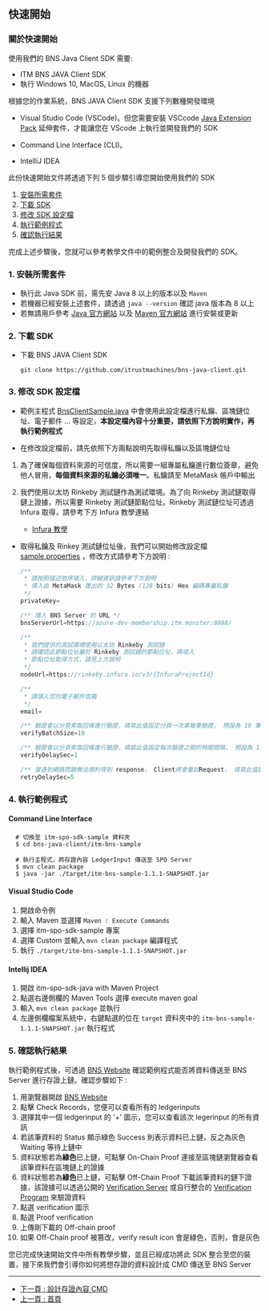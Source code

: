 ## 快速開始

### 關於快速開始

使用我們的 BNS Java Client SDK 需要:

- ITM BNS JAVA Client SDK
- 執行 Windows 10, MacOS, Linux 的機器

根據您的作業系統，BNS JAVA Client SDK 支援下列數種開發環境

- Visual Studio Code (VSCode)。但您需要安裝 VSCcode [Java Extension Pack](https://marketplace.visualstudio.com/items?itemName=vscjava.vscode-java-pack) 延伸套件，才能讓您在 VScode 上執行並開發我們的 SDK

- Command Line Interface (CLI)。

- IntelliJ IDEA

此份快速開始文件將透過下列 5 個步驟引導您開始使用我們的 SDK

<!-- no toc -->
1. [安裝所需套件](#1-安裝所需套件)
2. [下載 SDK](#2-下載-sdk)
3. [修改 SDK 設定檔](#3-修改-sdk-設定檔)
4. [執行範例程式](#4-執行範例程式)
5. [確認執行結果](#5-確認執行結果)

完成上述步驟後，您就可以參考教學文件中的範例整合及開發我們的 SDK。

### 1. 安裝所需套件

- 執行此 Java SDK 前，需先安 Java 8 以上的版本以及 `Maven`
- 若機器已經安裝上述套件，請透過 `java --version` 確認 java 版本為 8 以上
- 若無請用戶參考 [Java 官方網站](https://www.oracle.com/java/technologies/javase-downloads.html) 以及 [Maven 官方網站](https://maven.apache.org) 進行安裝或更新

### 2. 下載 SDK

- 下載 BNS JAVA Client SDK

  ```shell
  git clone https://github.com/itrustmachines/bns-java-client.git
  ```

### 3. 修改 SDK 設定檔

- 範例主程式 [BnsClientSample.java](../src/main/java/com/itrustmachines/sample/BnsClientSample.java) 中會使用此設定檔進行私鑰、區塊鏈位址、電子郵件 ... 等設定，**本設定檔內容十分重要，請依照下方說明實作，再執行範例程式**

- 在修改設定檔前，請先依照下方兩點說明先取得私鑰以及區塊鏈位址
  
1. 為了確保每個資料來源的可信度，所以需要一組專屬私鑰進行數位簽章，避免他人冒用，**每個資料來源的私鑰必須唯一**。私鑰請至 MetaMask 帳戶中輸出

2. 我們使用以太坊 Rinkeby 測試鏈作為測試環境。為了向 Rinkeby 測試鏈取得鏈上證據，所以需要 Rinkeby 測試鏈節點位址。Rinkeby 測試鏈位址可透過 Infura 取得，請參考下方 Infura 教學連結
   
     - [Infura 教學](./infura_zh.md)

- 取得私鑰及 Rinkey 測試鏈位址後，我們可以開始修改設定檔 [sample.properties](../src/main/resources/sample.properties) ，修改方式請參考下方說明 :

    ```Java
    /**
     * 請按照描述依序填入，詳細資訊請參考下方說明
     * 填入由 MetaMask 匯出的 32 Bytes (128 bits) Hex 編碼專屬私鑰
     */ 
    privateKey=

    /** 填入 BNS Server 的 URL */
    bnsServerUrl=https://azure-dev-membership.itm.monster:8088/
    
    /** 
     * 我們提供的測試環境使用以太坊 Rinkeby 測試鏈
     * 請確認此節點位址屬於 Rinkeby 測試鏈的節點位址，再填入 
     * 節點位址取得方式，請見上方說明
     */
    nodeUrl=https://rinkeby.infura.io/v3/{InfuraProjectId}
  
    /**
     * 請填入您的電子郵件信箱
     */
    email=  
  
    /** 驗證會以分頁索取回條進行驗證，填寫此值設定分頁一次拿幾筆驗證， 預設為 10 筆 */
    verifyBatchSize=10

    /** 驗證會以分頁索取回條進行驗證，填寫此值設定每次驗證之間的時間間隔， 預設為 1 秒 */
    verifyDelaySec=1

    /** 當遇到網路問題無法順利得到 response， Client將會重試Request， 填寫此值設定每次嘗試的間隔時間， 預設為 5 秒 */
    retryDelaySec=5
    ```

### 4. 執行範例程式

#### Command Line Interface
```shell
  # 切換至 itm-spo-sdk-sample 資料夾
  $ cd bns-java-client/itm-bns-sample

  # 執行主程式，將存證內容 LedgerInput 傳送至 SPO Server
  $ mvn clean package
  $ java -jar ./target/itm-bns-sample-1.1.1-SNAPSHOT.jar
```

#### Visual Studio Code

1. 開啟命令例
2. 輸入 Maven 並選擇 `Maven : Execute Commands`
3. 選擇 itm-spo-sdk-sample 專案
4. 選擇 Custom 並輸入 `mvn clean package` 編譯程式
5. 執行 `./target/itm-bns-sample-1.1.1-SNAPSHOT.jar`

#### Intellij IDEA

1. 開啟 itm-spo-sdk-java with Maven Project
2. 點選右邊側欄的 Maven Tools 選擇 execute maven goal
3. 輸入 `mvn clean package` 並執行
4. 左邊側欄檔案系統中，右鍵點選的位在 `target` 資料夾中的 `itm-bns-sample-1.1.1-SNAPSHOT.jar` 執行程式

### 5. 確認執行結果

執行範例程式後，可透過 [BNS Website](https://azure-dev-membership.itm.monster:8088/) 確認範例程式能否將資料傳送至 BNS Server 進行存證上鏈。確認步驟如下 :

  1. 用瀏覽器開啟 [BNS Website](https://azure-dev-membership.itm.monster:8088/)
  2. 點擊 Check Records，您便可以查看所有的 ledgerinputs
  3. 選擇其中一個 ledgerinput 的 '+' 圖示，您可以查看該次 legerinput 的所有資訊
  5. 若該筆資料的 Status 顯示綠色 Success 則表示資料已上鏈，反之為灰色 Waiting 等待上鏈中
  6. 資料狀態若為**綠色**已上鏈，可點擊 On-Chain Proof 連接至區塊鏈瀏覽器查看該筆資料在區塊鏈上的證據
  7. 資料狀態若為**綠色**已上鏈，可點擊 Off-Chain Proof 下載該筆資料的鏈下證據，該證據可以透過公開的 [Verification Server](https://verification.itrustmachines.com/) 或自行整合的 [Verification Program](https://github.com/itrustmachines/spo-verification-program) 來驗證資料
  8. 點選 verification 圖示
  9. 點選 Proof verification
  10. 上傳剛下載的 Off-chain proof
  11. 如果 Off-Chain proof 被篡改，verify result icon 會是綠色，否則，會是灰色

您已完成快速開始文件中所有教學步驟，並且已經成功將此 SDK 整合至您的裝置，接下來我們會引導你如何將想存證的資料設計成 CMD 傳送至 BNS Server

----

- [下一頁 : 設計存證內容 CMD](./cmd_zh.md)
- [上一頁 : 首頁](../README_ZH.md)
